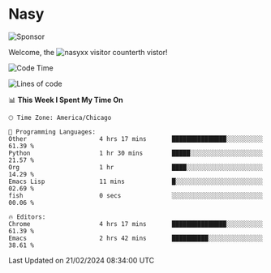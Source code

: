 # Nasy

<!--
<p align="center">
<img height="200" src="https://github-readme-stats.vercel.app/api?username=nasyxx&count_private=true&show_icons=true&theme=dracula&include_all_commits=true"/>
<img height="200" src="https://github-readme-stats.vercel.app/api/top-langs/?username=nasyxx&theme=dracula&hide=html,jupyter+notebook&count_private=true&show_icons=true"/>
</p>

  
----------------
-->

![Sponsor](https://img.shields.io/static/v1.svg?label=Sponsor&message=%E2%9D%A4&logo=GitHub&style=flat&color=pink)
 
Welcome, the ![nasyxx visitor counter](https://count.getloli.com/get/@nasyxx?theme=rule34)th vistor!
 
<!--START_SECTION:waka-->
![Code Time](http://img.shields.io/badge/Code%20Time-4%2C297%20hrs%209%20mins-blue)

![Lines of code](https://img.shields.io/badge/From%20Hello%20World%20I%27ve%20Written-6.3%20million%20lines%20of%20code-blue)

📊 **This Week I Spent My Time On** 

```text
🕑︎ Time Zone: America/Chicago

💬 Programming Languages: 
Other                    4 hrs 17 mins       ███████████████░░░░░░░░░░   61.39 % 
Python                   1 hr 30 mins        █████░░░░░░░░░░░░░░░░░░░░   21.57 % 
Org                      1 hr                ████░░░░░░░░░░░░░░░░░░░░░   14.29 % 
Emacs Lisp               11 mins             █░░░░░░░░░░░░░░░░░░░░░░░░   02.69 % 
fish                     0 secs              ░░░░░░░░░░░░░░░░░░░░░░░░░   00.06 % 

🔥 Editors: 
Chrome                   4 hrs 17 mins       ███████████████░░░░░░░░░░   61.39 % 
Emacs                    2 hrs 42 mins       ██████████░░░░░░░░░░░░░░░   38.61 % 
```


 Last Updated on 21/02/2024 08:34:00 UTC
<!--END_SECTION:waka-->

<!-- ![visitors](https://visitor-badge.laobi.icu/badge?page_id=nasyxx.nasyxx) -->
